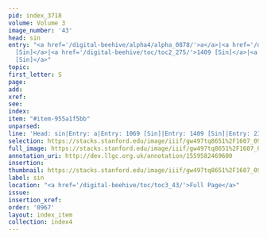 ```yaml
---
pid: index_3718
volume: Volume 3
image_number: '43'
head: sin
entry: "<a href='/digital-beehive/alpha4/alpha_0878/'>a</a>|<a href='/digital-beehive/toc/toc2_207/'>1069
  [Sin]</a>|<a href='/digital-beehive/toc/toc2_275/'>1409 [Sin]</a>|<a href='/digital-beehive/toc/toc2_414/'>2395
  [Sin]</a>"
topic: 
first_letter: S
page: 
add: 
xref: 
see: 
index: 
item: "#item-955a1f5bb"
unparsed: 
line: 'Head: sin|Entry: a|Entry: 1069 [Sin]|Entry: 1409 [Sin]|Entry: 2395 [Sin]|#item-955a1f5bb'
selection: https://stacks.stanford.edu/image/iiif/gw497tq8651%2F1607_0986/192,2739,782,129/full/0/default.jpg
full_image: https://stacks.stanford.edu/image/iiif/gw497tq8651%2F1607_0986/full/full/0/default.jpg
annotation_uri: http://dev.llgc.org.uk/annotation/1559582469600
insertion: 
thumbnail: https://stacks.stanford.edu/image/iiif/gw497tq8651%2F1607_0986/192,2739,782,129/150,/0/default.jpg
label: sin
location: "<a href='/digital-beehive/toc/toc3_43/'>Full Page</a>"
issue: 
insertion_xref: 
order: '0967'
layout: index_item
collection: index4
---
```

